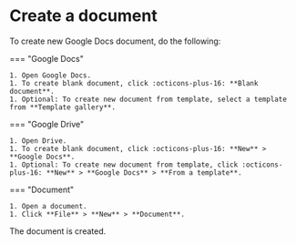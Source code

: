 # Create a document

To create new Google Docs document, do the following:

=== "Google Docs"

    1. Open Google Docs.
    1. To create blank document, click :octicons-plus-16: **Blank document**.
    1. Optional: To create new document from template, select a template from **Template gallery**.

=== "Google Drive"

    1. Open Drive.
    1. To create blank document, click :octicons-plus-16: **New** > **Google Docs**.
    1. Optional: To create new document from template, click :octicons-plus-16: **New** > **Google Docs** > **From a template**.

=== "Document"

    1. Open a document.
    1. Click **File** > **New** > **Document**. 

The document is created.
